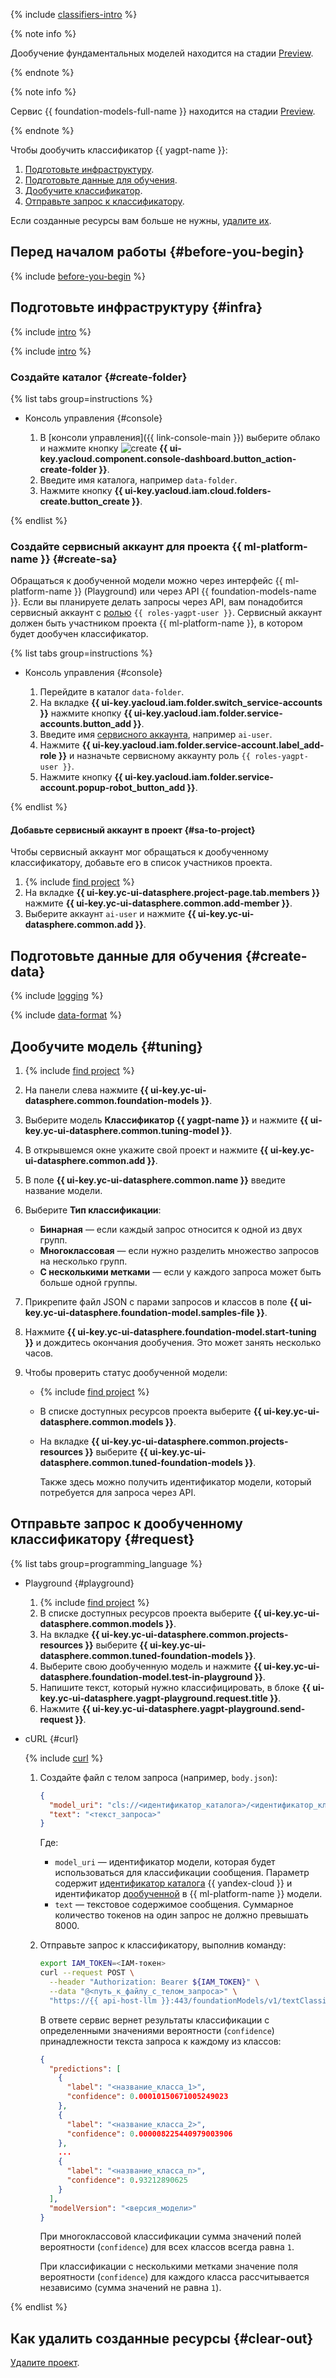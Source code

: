 {% include [classifiers-intro](../../_includes/datasphere/classifiers-tuning-intro.md) %}

{% note info %}

Дообучение фундаментальных моделей находится на стадии [Preview](../../overview/concepts/launch-stages.md).

{% endnote %}

{% note info %}

Сервис {{ foundation-models-full-name }} находится на стадии [Preview](../../overview/concepts/launch-stages.md).

{% endnote %}

Чтобы дообучить классификатор {{ yagpt-name }}:

1. [Подготовьте инфраструктуру](#infra).
1. [Подготовьте данные для обучения](#create-data).
1. [Дообучите классификатор](#tuning).
1. [Отправьте запрос к классификатору](#request).

Если созданные ресурсы вам больше не нужны, [удалите их](#clear-out).

## Перед началом работы {#before-you-begin}

{% include [before-you-begin](../../_tutorials/_tutorials_includes/before-you-begin-datasphere.md) %}

## Подготовьте инфраструктуру {#infra}

{% include [intro](../../_includes/datasphere/infra-intro.md) %}

{% include [intro](../../_includes/datasphere/federation-disclaimer.md) %}

### Создайте каталог {#create-folder}

{% list tabs group=instructions %}

- Консоль управления {#console}

   1. В [консоли управления]({{ link-console-main }}) выберите облако и нажмите кнопку ![create](../../_assets/console-icons/plus.svg) **{{ ui-key.yacloud.component.console-dashboard.button_action-create-folder }}**.
   1. Введите имя каталога, например `data-folder`.
   1. Нажмите кнопку **{{ ui-key.yacloud.iam.cloud.folders-create.button_create }}**.

{% endlist %}

### Создайте сервисный аккаунт для проекта {{ ml-platform-name }} {#create-sa}

Обращаться к дообученной модели можно через интерфейс {{ ml-platform-name }} (Playground) или через API {{ foundation-models-name }}. Если вы планируете делать запросы через API, вам понадобится сервисный аккаунт с [ролью](../../iam/concepts/access-control/roles.md) `{{ roles-yagpt-user }}`. Сервисный аккаунт должен быть участником проекта {{ ml-platform-name }}, в котором будет дообучен классификатор.

{% list tabs group=instructions %}

- Консоль управления {#console}

   1. Перейдите в каталог `data-folder`.
   1. На вкладке **{{ ui-key.yacloud.iam.folder.switch_service-accounts }}** нажмите кнопку **{{ ui-key.yacloud.iam.folder.service-accounts.button_add }}**.
   1. Введите имя [сервисного аккаунта](../../iam/concepts/users/service-accounts.md), например `ai-user`.
   1. Нажмите **{{ ui-key.yacloud.iam.folder.service-account.label_add-role }}** и назначьте сервисному аккаунту роль `{{ roles-yagpt-user }}`.
   1. Нажмите кнопку **{{ ui-key.yacloud.iam.folder.service-account.popup-robot_button_add }}**.

{% endlist %}

#### Добавьте сервисный аккаунт в проект {#sa-to-project}

Чтобы сервисный аккаунт мог обращаться к дообученному классификатору, добавьте его в список участников проекта.

1. {% include [find project](../../_includes/datasphere/ui-find-project.md) %}
1. На вкладке **{{ ui-key.yc-ui-datasphere.project-page.tab.members }}** нажмите **{{ ui-key.yc-ui-datasphere.common.add-member }}**.
1. Выберите аккаунт `ai-user` и нажмите **{{ ui-key.yc-ui-datasphere.common.add }}**.

## Подготовьте данные для обучения {#create-data}

{% include [logging](../../_includes/foundation-models/yandexgpt/logging-disclaimer.md) %}

{% include [data-format](../../_includes/datasphere/classifier-training.md) %}

## Дообучите модель {#tuning}

1. {% include [find project](../../_includes/datasphere/ui-find-project.md) %}
1. На панели слева нажмите **{{ ui-key.yc-ui-datasphere.common.foundation-models }}**.
1. Выберите модель **Классификатор {{ yagpt-name }}** и нажмите **{{ ui-key.yc-ui-datasphere.common.tuning-model }}**.
1. В открывшемся окне укажите свой проект и нажмите **{{ ui-key.yc-ui-datasphere.common.add }}**.
1. В поле **{{ ui-key.yc-ui-datasphere.common.name }}** введите название модели.
1. Выберите **Тип классификации**:

   * **Бинарная** — если каждый запрос относится к одной из двух групп.
   * **Многоклассовая** — если нужно разделить множество запросов на несколько групп.
   * **С несколькими метками** — если у каждого запроса может быть больше одной группы.

1. Прикрепите файл JSON с парами запросов и классов в поле **{{ ui-key.yc-ui-datasphere.foundation-model.samples-file }}**.
1. Нажмите **{{ ui-key.yc-ui-datasphere.foundation-model.start-tuning }}** и дождитесь окончания дообучения. Это может занять несколько часов.
1. Чтобы проверить статус дообученной модели:

   * {% include [find project](../../_includes/datasphere/ui-find-project.md) %}
   * В списке доступных ресурсов проекта выберите **{{ ui-key.yc-ui-datasphere.common.models }}**.
   * На вкладке **{{ ui-key.yc-ui-datasphere.common.projects-resources }}** выберите **{{ ui-key.yc-ui-datasphere.common.tuned-foundation-models }}**.
  
     Также здесь можно получить идентификатор модели, который потребуется для запроса через API.

## Отправьте запрос к дообученному классификатору {#request}

{% list tabs group=programming_language %}

- Playground {#playground}

  1. {% include [find project](../../_includes/datasphere/ui-find-project.md) %}
  1. В списке доступных ресурсов проекта выберите **{{ ui-key.yc-ui-datasphere.common.models }}**.    
  1. На вкладке **{{ ui-key.yc-ui-datasphere.common.projects-resources }}** выберите **{{ ui-key.yc-ui-datasphere.common.tuned-foundation-models }}**.
  1. Выберите свою дообученную модель и нажмите **{{ ui-key.yc-ui-datasphere.foundation-model.test-in-playground }}**.
  1. Напишите текст, который нужно классифицировать, в блоке **{{ ui-key.yc-ui-datasphere.yagpt-playground.request.title }}**.
  1. Нажмите **{{ ui-key.yc-ui-datasphere.yagpt-playground.send-request }}**.

- cURL {#curl}

  {% include [curl](../../_includes/curl.md) %}

  1. Создайте файл с телом запроса (например, `body.json`):
  
      ```json
      {
        "model_uri": "cls://<идентификатор_каталога>/<идентификатор_классификатора>",
        "text": "<текст_запроса>"
      }
      ```
  
      Где:
      * `model_uri` — идентификатор модели, которая будет использоваться для классификации сообщения. Параметр содержит [идентификатор каталога](../../resource-manager/operations/folder/get-id.md) {{ yandex-cloud }} и идентификатор [дообученной](../../datasphere/concepts/models/foundation-models.md#classifier-training) в {{ ml-platform-name }} модели.
      * `text` — текстовое содержимое сообщения. Суммарное количество токенов на один запрос не должно превышать 8000.
  
  1. Отправьте запрос к классификатору, выполнив команду:
  
      ```bash
      export IAM_TOKEN=<IAM-токен>
      curl --request POST \
        --header "Authorization: Bearer ${IAM_TOKEN}" \
        --data "@<путь_к_файлу_с_телом_запроса>" \
        "https://{{ api-host-llm }}:443/foundationModels/v1/textClassification"
      ```
  
      В ответе сервис вернет результаты классификации с определенными значениями вероятности (`confidence`) принадлежности текста запроса к каждому из классов:
  
      ```json
      {
        "predictions": [
          {
            "label": "<название_класса_1>",
            "confidence": 0.00010150671005249023
          },
          {
            "label": "<название_класса_2>",
            "confidence": 0.000008225440979003906
          },
          ...
          {
            "label": "<название_класса_n>",
            "confidence": 0.93212890625
          }
        ],
        "modelVersion": "<версия_модели>"
      }
      ```
  
      При многоклассовой классификации сумма значений полей вероятности (`confidence`) для всех классов всегда равна `1`.

      При классификации с несколькими метками значение поля вероятности (`confidence`) для каждого класса рассчитывается независимо (сумма значений не равна `1`).

{% endlist %}

## Как удалить созданные ресурсы {#clear-out}

[Удалите проект](../../datasphere/operations/projects/delete).
